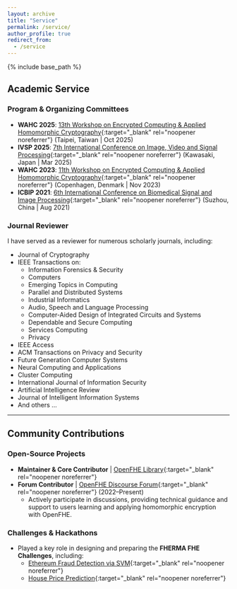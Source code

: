 ```yaml
---
layout: archive
title: "Service"
permalink: /service/
author_profile: true
redirect_from:
  - /service
---
```


{% include base_path %}

## Academic Service

### Program & Organizing Committees
* **WAHC 2025**: [13th Workshop on Encrypted Computing & Applied Homomorphic Cryptography](https://homomorphicencryption.org/wahc-2025/){:target="_blank" rel="noopener noreferrer"} (Taipei, Taiwan | Oct 2025)
* **IVSP 2025**: [7th International Conference on Image, Video and Signal Processing](https://ivsp.net/index.html){:target="_blank" rel="noopener noreferrer"} (Kawasaki, Japan | Mar 2025)
* **WAHC 2023**: [11th Workshop on Encrypted Computing & Applied Homomorphic Cryptography](https://homomorphicencryption.org/workshops-wahc23/){:target="_blank" rel="noopener noreferrer"} (Copenhagen, Denmark | Nov 2023)
* **ICBIP 2021**: [6th International Conference on Biomedical Signal and Image Processing](https://www.icbip.org/icbip2021.html){:target="_blank" rel="noopener noreferrer"} (Suzhou, China | Aug 2021)

### Journal Reviewer
I have served as a reviewer for numerous scholarly journals, including:
* Journal of Cryptography
* IEEE Transactions on:
  * Information Forensics & Security
  * Computers
  * Emerging Topics in Computing
  * Parallel and Distributed Systems
  * Industrial Informatics
  * Audio, Speech and Language Processing
  * Computer-Aided Design of Integrated Circuits and Systems
  * Dependable and Secure Computing
  * Services Computing
  * Privacy
* IEEE Access
* ACM Transactions on Privacy and Security
* Future Generation Computer Systems
* Neural Computing and Applications
* Cluster Computing
* International Journal of Information Security
* Artificial Intelligence Review
* Journal of Intelligent Information Systems
* And others ...

---

## Community Contributions

### Open-Source Projects
* **Maintainer & Core Contributor** | [OpenFHE Library](https://github.com/openfheorg/openfhe-development){:target="_blank" rel="noopener noreferrer"}
* **Forum Contributor** | [OpenFHE Discourse Forum](https://openfhe.discourse.group/){:target="_blank" rel="noopener noreferrer"} (2022–Present)
  * Actively participate in discussions, providing technical guidance and support to users learning and applying homomorphic encryption with OpenFHE.

### Challenges & Hackathons
* Played a key role in designing and preparing the **FHERMA FHE Challenges**, including:
  * [Ethereum Fraud Detection via SVM](https://fherma.io/challenges/66e8180996829cc963805ffb/overview){:target="_blank" rel="noopener noreferrer"}
  * [House Price Prediction](https://fherma.io/challenges/676035a7890eef39561cf7c9/overview){:target="_blank" rel="noopener noreferrer"}